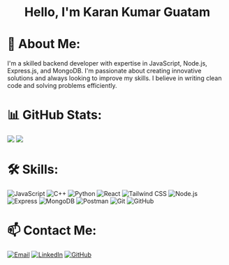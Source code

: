 <h1 align="center"> Hello, I'm Karan Kumar Guatam </h1>


<h1>💫 About Me:</h1>
<p>
 I'm a skilled backend developer with expertise in JavaScript, Node.js, Express.js, and MongoDB. I'm passionate about creating innovative solutions and always looking to improve my skills. I believe in writing clean code and solving problems efficiently.
</p>

# 📊 GitHub Stats:
<p align="left">
  <img src="https://github-readme-stats.vercel.app/api?username=gautamkaran&theme=dracula&show_icons=true&hide_border=false&count_private=true"> 
  <img src="https://github-readme-stats.vercel.app/api/top-langs/?username=gautamkaran&theme=dracula&show_icons=true&hide_border=false&layout=compact">
</p>

# 🛠 Skills:

<div align="start">
    <img src="https://img.shields.io/badge/-javascript-05122A?style=flat-square&logo=javascript&color=353535" alt="JavaScript">
    <img src="https://img.shields.io/badge/-C%2B%2B-05122A?style=flat-square&logo=c%2B%2B&color=353535" alt="C++">
    <img src="https://img.shields.io/badge/-python-05122A?style=flat-square&logo=python&color=353535" alt="Python">
    <img src="https://img.shields.io/badge/-React-05122A?style=flat-square&logo=React&color=353535" alt="React">
    <img src="https://img.shields.io/badge/-tailwind%20css-05122A?style=flat-square&logo=tailwind-css&color=353535" alt="Tailwind CSS">
    <img src="https://img.shields.io/badge/-node.js-05122A?style=flat-square&logo=node.js&color=353535" alt="Node.js">
    <img src="https://img.shields.io/badge/-express-05122A?style=flat-square&logo=express&color=353535" alt="Express">
    <img src="https://img.shields.io/badge/-mongodb-05122A?style=flat-square&logo=mongodb&color=353535" alt="MongoDB">
    <img src="https://img.shields.io/badge/-postman-05122A?style=flat-square&logo=postman&color=353535" alt="Postman">
    <img src="https://img.shields.io/badge/-git-05122A?style=flat-square&logo=git&color=353535" alt="Git">
    <img src="https://img.shields.io/badge/-github-05122A?style=flat-square&logo=github&color=353535" alt="GitHub">
</div>


# 📫 Contact Me:

<p alt="contact me">
  <a href="mailto:karankumargautam.dev@gmail.com"><img src="https://img.shields.io/badge/Email-D14836?style=for-the-badge&logo=gmail&logoColor=white" alt="Email"></a>
  <a href="https://www.linkedin.com/in/karankumargautam"><img src="https://img.shields.io/badge/LinkedIn-0A66C2?style=for-the-badge&logo=linkedin&logoColor=white" alt="LinkedIn"></a>
  <a href="https://github.com/gautamkaran"><img src="https://img.shields.io/badge/GitHub-181717?style=for-the-badge&logo=github&logoColor=white" alt="GitHub"></a>
</p>
